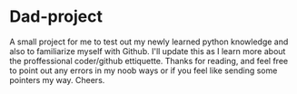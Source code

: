 # Dad-project
A small project for me to test out my newly learned python knowledge and also to familiarize myself with Github.
I'll update this as I learn more about the proffessional coder/github ettiquette. 
Thanks for reading, and feel free to point out any errors in my noob ways or if you feel like sending some pointers my way.
Cheers.
